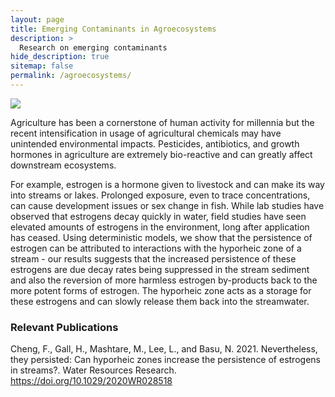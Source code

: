```yaml
---
layout: page
title: Emerging Contaminants in Agroecosystems
description: >
  Research on emerging contaminants
hide_description: true
sitemap: false
permalink: /agroecosystems/
---
```


![](/assets/img/blog/tree-water-grass-creek-marsh-field-657261-pxhere.com.jpg)

Agriculture has been a cornerstone of human activity for millennia but the recent intensification in usage of agricultural chemicals may have unintended environmental impacts. Pesticides, antibiotics, and growth hormones in agriculture are extremely bio-reactive and can greatly affect downstream ecosystems. 

For example, estrogen is a hormone given to livestock and can make its way into streams or lakes. Prolonged exposure, even to trace concentrations, can cause development issues or sex change in fish. While lab studies have observed that estrogens decay quickly in water, field studies have seen elevated amounts of estrogens in the environment, long after application has ceased. Using deterministic models, we show that the persistence of estrogen can be attributed to interactions with the hyporheic zone of a stream - our results suggests that the increased persistence of these estrogens are due decay rates being suppressed in the stream sediment and also the reversion of more harmless estrogen by-products back to the more potent forms of estrogen. The hyporheic zone acts as a storage for these estrogens and can slowly release them back into the streamwater.   

### Relevant Publications 
Cheng, F., Gall, H., Mashtare, M., Lee, L., and Basu, N. 2021. Nevertheless, they persisted: Can hyporheic zones increase the persistence of estrogens in streams?. Water Resources Research. https://doi.org/10.1029/2020WR028518